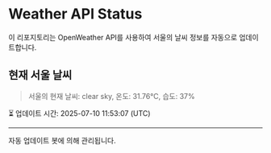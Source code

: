 
# Weather API Status

이 리포지토리는 OpenWeather API를 사용하여 서울의 날씨 정보를 자동으로 업데이트합니다.

## 현재 서울 날씨
> 서울의 현재 날씨: clear sky, 온도: 31.76°C, 습도: 37%

⏳ 업데이트 시간: 2025-07-10 11:53:07 (UTC)

---
자동 업데이트 봇에 의해 관리됩니다.
